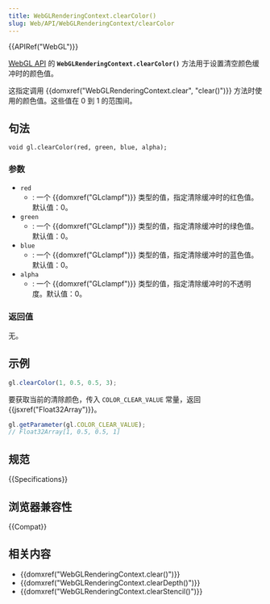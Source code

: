 ```yaml
---
title: WebGLRenderingContext.clearColor()
slug: Web/API/WebGLRenderingContext/clearColor
---
```


{{APIRef("WebGL")}}

[WebGL API](/zh-CN/docs/Web/API/WebGL_API) 的 **`WebGLRenderingContext.clearColor()`** 方法用于设置清空颜色缓冲时的颜色值。

这指定调用 {{domxref("WebGLRenderingContext.clear", "clear()")}} 方法时使用的颜色值。这些值在 0 到 1 的范围间。

## 句法

```plain
void gl.clearColor(red, green, blue, alpha);
```

### 参数

- `red`
  - : 一个 {{domxref("GLclampf")}} 类型的值，指定清除缓冲时的红色值。默认值：0。
- `green`
  - : 一个 {{domxref("GLclampf")}} 类型的值，指定清除缓冲时的绿色值。默认值：0。
- `blue`
  - : 一个 {{domxref("GLclampf")}} 类型的值，指定清除缓冲时的蓝色值。默认值：0。
- `alpha`
  - : 一个 {{domxref("GLclampf")}} 类型的值，指定清除缓冲时的不透明度。默认值：0。

### 返回值

无。

## 示例

```js
gl.clearColor(1, 0.5, 0.5, 3);
```

要获取当前的清除颜色，传入 `COLOR_CLEAR_VALUE` 常量，返回 {{jsxref("Float32Array")}}。

```js
gl.getParameter(gl.COLOR_CLEAR_VALUE);
// Float32Array[1, 0.5, 0.5, 1]
```

## 规范

{{Specifications}}

## 浏览器兼容性

{{Compat}}

## 相关内容

- {{domxref("WebGLRenderingContext.clear()")}}
- {{domxref("WebGLRenderingContext.clearDepth()")}}
- {{domxref("WebGLRenderingContext.clearStencil()")}}
